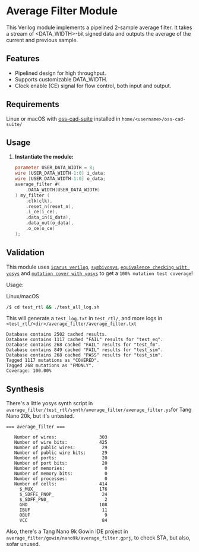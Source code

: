 # Average Filter Module

This Verilog module implements a pipelined 2-sample average filter. It takes a stream of <DATA_WIDTH>-bit signed data and outputs the average of the current and previous sample.

## Features

* Pipelined design for high throughput.
* Supports customizable DATA_WIDTH.
* Clock enable (CE) signal for flow control, both input and output.

## Requirements

Linux or macOS with [oss-cad-suite](https://github.com/YosysHQ/oss-cad-suite-build/releases) installed in `home/<username>/oss-cad-suite/`

## Usage

1. **Instantiate the module:**

   ```verilog
   parameter USER_DATA_WIDTH = 8;
   wire [USER_DATA_WIDTH-1:0] i_data;
   wire [USER_DATA_WIDTH-1:0] o_data;
   average_filter #(
       .DATA_WIDTH(USER_DATA_WIDTH)
   ) my_filter (
       .clk(clk),
       .reset_n(reset_n),
       .i_ce(i_ce),
       .data_in(i_data),
       .data_out(o_data),
       .o_ce(o_ce)
   );
   ```

## Validation

This module uses [`icarus verilog`](https://github.com/steveicarus/iverilog), [`symbiyosys`](https://github.com/YosysHQ/sby), [`equivalence checking wiht yosys`](https://github.com/YosysHQ/eqy) and [`mutation cover with yosys`](https://github.com/YosysHQ/mcy) to get a `100% mutation test coverage`!

Usage:

Linux/macOS
```bash
/$ cd test_rtl && ./test_all_log.sh
```

This will generate a `test_log.txt` in `test_rtl/`, and more logs in `<test_rtl/<dir>/average_filter/average_filter.txt`

```
Database contains 2502 cached results.
Database contains 1117 cached "FAIL" results for "test_eq".
Database contains 268 cached "FAIL" results for "test_fm".
Database contains 849 cached "FAIL" results for "test_sim".
Database contains 268 cached "PASS" results for "test_sim".
Tagged 1117 mutations as "COVERED".
Tagged 268 mutations as "FMONLY".
Coverage: 100.00%
```

## Synthesis

There's a little yosys synth script in `average_filter/test_rtl/synth/average_filter/average_filter.ys`for Tang Nano 20k, but it's untested.

```
=== average_filter ===

   Number of wires:                303
   Number of wire bits:            425
   Number of public wires:          29
   Number of public wire bits:      29
   Number of ports:                 20
   Number of port bits:             20
   Number of memories:               0
   Number of memory bits:            0
   Number of processes:              0
   Number of cells:                414
     $_MUX_                        176
     $_SDFFE_PN0P_                  24
     $_SDFF_PN0_                     2
     GND                           108
     IBUF                           11
     OBUF                            9
     VCC                            84
```

Also, there's a Tang Nano 9k Gowin IDE project in `average_filter/gowin/nano9k/average_filter.gprj`, to check STA, but also, sofar unused.
